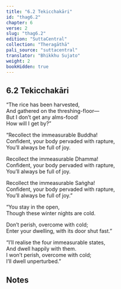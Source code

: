 ```yaml
---
title: "6.2 Tekicchakāri"
id: "thag6.2"
chapter: 6
verse: 2
slug: "thag6.2"
edition: "SuttaCentral"
collection: "Theragāthā"
pali_source: "suttacentral"
translator: "Bhikkhu Sujato"
weight: 2
bookHidden: true
---
```


## 6.2 Tekicchakāri  


“The rice has been harvested,  
And gathered on the threshing-floor—  
But I don’t get any alms-food!  
How will I get by?”  

“Recollect the immeasurable Buddha!  
Confident, your body pervaded with rapture,  
You’ll always be full of joy.  

Recollect the immeasurable Dhamma!  
Confident, your body pervaded with rapture,  
You’ll always be full of joy.  

Recollect the immeasurable Saṅgha!  
Confident, your body pervaded with rapture,  
You’ll always be full of joy.”  

“You stay in the open,  
Though these winter nights are cold.  

Don’t perish, overcome with cold;  
Enter your dwelling, with its door shut fast.”  

“I’ll realise the four immeasurable states,  
And dwell happily with them.  
I won’t perish, overcome with cold;  
I’ll dwell unperturbed.”

## Notes